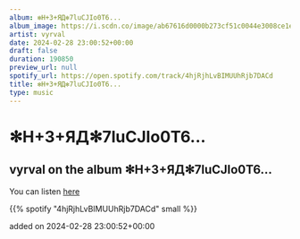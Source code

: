 ```yaml
---
album: ✻H+3+ЯД✻7luCJIo0T6...
album_image: https://i.scdn.co/image/ab67616d0000b273cf51c0044e3008ce1edfcf70
artist: vyrval
date: 2024-02-28 23:00:52+00:00
draft: false
duration: 190850
preview_url: null
spotify_url: https://open.spotify.com/track/4hjRjhLvBIMUUhRjb7DACd
title: ✻H+3+ЯД✻7luCJIo0T6...
type: music
---
```



# ✻H+3+ЯД✻7luCJIo0T6...

## vyrval on the album ✻H+3+ЯД✻7luCJIo0T6...

You can listen [here](https://open.spotify.com/track/4hjRjhLvBIMUUhRjb7DACd)

{{% spotify "4hjRjhLvBIMUUhRjb7DACd" small %}}

added on 2024-02-28 23:00:52+00:00
